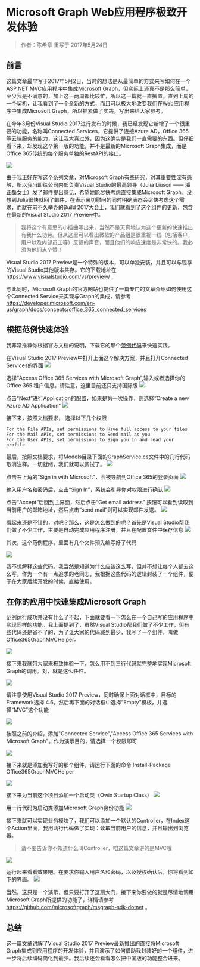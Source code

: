 # Microsoft Graph Web应用程序极致开发体验
> 作者：陈希章 重写于 2017年5月24日

## 前言
这篇文章最早写于2017年5月2日，当时的想法是从最简单的方式来写如何在一个ASP.NET MVC应用程序中集成Microsoft Graph，但实际上还真不是那么简单，至少我是不满意的，加上这一两周都比较忙，所以这一篇就一直搁置。直到上周的一个契机，让我看到了一个全新的方式，而且可以极大地改变我们在Web应用程序中集成Microsoft Graph，所以抓紧做了实践，写出来给大家参考。

在今年3月份Visual Studio 2017进行发布的时候，我已经发现它新增了一个很重要的功能，名称叫Connected Services，它提供了连接Azure AD，Office 365等云端服务的能力，这让我大喜过外，因为这确实是我们一直需要的东西。但仔细看下来，却发现这个第一版的功能，并不是最新的Microsoft Graph集成，而是Office 365传统的每个服务单独的RestAPI的接口。

![](images/connected-services-office365.png)

由于我正好在写这个系列文章，对Microsoft Graph有些研究，对其重要性深有感触，所以我当即给公司内部负责Visual Studio的最高领导（Julia Liuson —— 潘正磊女士）发了邮件提出意见，希望她能尽快考虑直接集成Microsoft Graph。没想到Julia很快就回了邮件，在表示亲切慰问的同时明确表态会尽快考虑这个需求，而就在前不久举办的Build 2017大会上，我们就看到了这个组件的更新，包含在最新的Visual Studio 2017 Preview中。

> 我将这个有意思的小插曲写出来，当然不是天真地认为这个更新的快速推出有我什么功劳。但从这里可以看出微软的产品组是很重视一线（包括客户，用户以及内部员工等）反馈的声音，而且他们的响应速度是非常快的。我必须为他们点个赞！

Visual Studio 2017 Preview是一个特殊的版本，可以单独安装，并且可以与现存的Visual Studio其他版本共存。它的下载地址在 <https://www.visualstudio.com/vs/preview/> .

与此同时，Microsoft Graph的官方网站也提供了一篇专门的文章介绍如何使用这个Connected Service来实现与Graph的集成，请参考 <https://developer.microsoft.com/en-us/graph/docs/concepts/office_365_connected_services>

## 根据范例快速体验

我非常推荐你根据官方文档的说明，下载它的那个[范例代码](https://github.com/microsoftgraph/aspnet-connect-sample/archive/Office365connectedservice.zip)来快速实践。

在Visual Studio 2017 Preview中打开上面这个解决方案，并且打开Connected Services的界面
![](images/vs2017-add-connectedservice.png)

选择“Access Office 365 Services with Microsoft Graph”,输入或者选择你的Office 365 租户信息。请注意，这里目前还只支持国际版
![](images/connected-service-graph.png)

点击“Next”进行Application的配置，如果是第一次操作，则选择“Create a new Azure AD Application”
![](images/connected-service-createapp.png)

接下来，按照文档要求， 选择以下几个权限
```
For the File APIs, set permissions to Have full access to your files
For the Mail APIs, set permissions to Send mail as you
For the User APIs, set permissions to Sign you in and read your profile
```

最后，按照文档要求，将Models目录下面的GraphService.cs文件中的几行代码取消注释。一切就绪，我们就可以调试了。
![](images/connected-service-sampleapp1.png)

点击右上角的“Sign in with Microsoft”，会被导航到Office 365的登录页面
![](images/connected-service-sampleapp2.png)

输入用户名和密码后，点击“Sign In”，系统会引导你对权限进行确认
![](images/connected-service-sampleapp3.png)

点击“Accept”后回到主界面，然后点击“Get email address” 按钮可以看到读取到当前用户的邮箱地址，然后点击“send mail”则可以实现邮件发送。
![](images/connected-service-sendmail.png)

看起来还是不错的，对吧？那么，这是怎么做到的呢？首先是Visual Studio帮我们做了不少工作，主要是自动完成应用程序注册，并且在配置文件中保存信息
![](images/connected-service-config.PNG)

其次，这个范例程序，里面有几个文件预先编写好了代码

![](images/connected-service-samplecode.PNG)

我不想解释这些代码。我当然是知道为什么应该这么写，但并不想让每个人都去这么写。作为一个有一点追求的老同志，我根据这些代码的逻辑封装了一个组件，便于在大家后续开发的时候，直接使用。


## 在你的应用中快速集成Microsoft Graph

范例运行成功并没有什么了不起，下面就要看一下怎么在一个自己写的应用程序中实现同样的功能。我上面提到了，虽然Visual Studio帮我们做了不少工作，但有些代码还是省不了的，为了让大家的代码减到最少，我写了一个组件，叫做Office365GraphMVCHelper。

![](images/office365graphmvchelper.png)

接下来我就带大家来极致体验一下，怎么用不到三行代码就完整地实现Microsoft Graph的调用。对，就是这么任性。

![](images/connected-service-createapp1.png)

请注意使用Visual Studio 2017 Preview，同时确保上面对话框中，目标的Framework选择 4.6。然后再下面的对话框中选择“Empty”模板，并选择“MVC”这个功能

![](images/connected-service-createapp2.png)

按照之前的介绍，添加"Connected Service","Access Office 365 Services with Microsoft Graph"。作为演示目的，请选择一个权限即可

![](images/connected-service-user-permission.png)

接下来就是添加我写好的那个组件，请运行下面的命令
Install-Package Office365GraphMVCHelper

![](images/connected-service-addpackage.PNG)

接下来为当前这个项目添加一个启动类（Owin Startup Class）
![](images/connected-service-addowinclass.png)

用一行代码为启动类添加Microsoft Graph身份功能
![](images/connected-service-startupclass.PNG)

接下来就可以实现业务模块了，我们可以添加一个默认的Controller，在Index这个Action里面，我用两行代码做了实现：读取当前用户的信息，并且输出到浏览器。
> 请不要告诉你不知道什么叫Controller，咱这篇文章讲的是MVC哦

![](images/connected-service-homecontroller.PNG)

运行起来看看效果吧。在要求你输入用户名和密码，以及授权确认后，你将看到如下的界面。
![](images/connected-service-result.PNG)

当然，这只是一个演示，但只要打开了这扇大门，接下来你要做的就是尽情地调用Microsoft Graph所提供的功能了，详情请参考 <https://github.com/microsoftgraph/msgraph-sdk-dotnet> 。

## 总结
这一篇文章讲解了Visual Studio 2017 Preview最新推出的直接将Microsoft Graph集成到应用程序的开发体验，并且演示了如何借助我封装好的一个组件，进一步将后续编码简化到最少。我后续还会看看怎么把中国版的功能整合进来。

